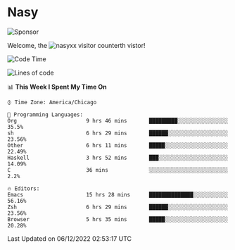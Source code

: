 # Nasy

<!--
<p align="center">
<img height="200" src="https://github-readme-stats.vercel.app/api?username=nasyxx&count_private=true&show_icons=true&theme=dracula&include_all_commits=true"/>
<img height="200" src="https://github-readme-stats.vercel.app/api/top-langs/?username=nasyxx&theme=dracula&hide=html,jupyter+notebook&count_private=true&show_icons=true"/>
</p>

  
----------------
-->

![Sponsor](https://img.shields.io/static/v1.svg?label=Sponsor&message=%E2%9D%A4&logo=GitHub&style=flat&color=pink)
 
Welcome, the ![nasyxx visitor counter](https://count.getloli.com/get/@nasyxx?theme=rule34)th vistor!
 
<!--START_SECTION:waka-->
![Code Time](http://img.shields.io/badge/Code%20Time-2%2C897%20hrs%2059%20mins-blue)

![Lines of code](https://img.shields.io/badge/From%20Hello%20World%20I%27ve%20Written-5%20Million%20lines%20of%20code-blue)

📊 **This Week I Spent My Time On** 

```text
⌚︎ Time Zone: America/Chicago

💬 Programming Languages: 
Org                      9 hrs 46 mins       █████████░░░░░░░░░░░░░░░░   35.5% 
sh                       6 hrs 29 mins       ██████░░░░░░░░░░░░░░░░░░░   23.56% 
Other                    6 hrs 11 mins       █████░░░░░░░░░░░░░░░░░░░░   22.49% 
Haskell                  3 hrs 52 mins       ███░░░░░░░░░░░░░░░░░░░░░░   14.09% 
C                        36 mins             ░░░░░░░░░░░░░░░░░░░░░░░░░   2.2%

🔥 Editors: 
Emacs                    15 hrs 28 mins      ██████████████░░░░░░░░░░░   56.16% 
Zsh                      6 hrs 29 mins       ██████░░░░░░░░░░░░░░░░░░░   23.56% 
Browser                  5 hrs 35 mins       █████░░░░░░░░░░░░░░░░░░░░   20.28%

```


 Last Updated on 06/12/2022 02:53:17 UTC
<!--END_SECTION:waka-->

<!-- ![visitors](https://visitor-badge.laobi.icu/badge?page_id=nasyxx.nasyxx) -->
